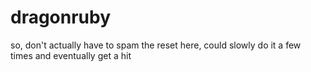 # dragonruby
so, don't actually have to spam the reset here, could slowly do it a few times and eventually get a hit
